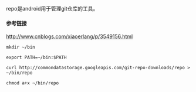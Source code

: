 repo是android用于管理git仓库的工具。

#### 参考链接

http://www.cnblogs.com/xiaoerlang/p/3549156.html

```
mkdir ~/bin

export PATH=~/bin:$PATH

curl http://commondatastorage.googleapis.com/git-repo-downloads/repo > ~/bin/repo

chmod a+x ~/bin/repo
```